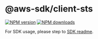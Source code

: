 # @aws-sdk/client-sts

[![NPM version](https://img.shields.io/npm/v/@aws-sdk/client-sts/rc.svg)](https://www.npmjs.com/package/@aws-sdk/client-sts)
[![NPM downloads](https://img.shields.io/npm/dm/@aws-sdk/client-sts.svg)](https://www.npmjs.com/package/@aws-sdk/client-sts)

For SDK usage, please step to [SDK readme](https://github.com/aws/aws-sdk-js-v3).
